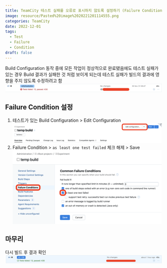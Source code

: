 ```yaml
---
title: TeamCity 테스트 실패를 오류로 표시하지 않도록 설정하기 (Failure Condition)
image: resource/Pasted%20image%2020221201114555.png
categories: TeamCity
date: 2022-12-01
tags:
  - Test
  - Failure
  - Condition
draft: false
---
```

Build Configuration 동작 중에 모든 작업이 정상적으로 완료됐음에도 테스트 실패가 있는 경우 Build 결과가 실패한 것 처럼 보이게 되는데 테스트 실패가 빌드의 결과에 영향을 주지 않도록 수정하려고 함
![](../../resource/Pasted%20image%2020221201114232.png)

## Failure Condition 설정
1. 테스트가 있는 Build Configuration > Edit Configuration
   ![](../../resource/Pasted%20image%2020221201114444.png)
2. Failure Condition > `as least one test failed` 체크 해제 > Save
   ![](../../resource/Pasted%20image%2020221201114555.png)

## 마무리
다시 빌드 후 결과 확인
	![](../../resource/Pasted%20image%2020221201114711.png)